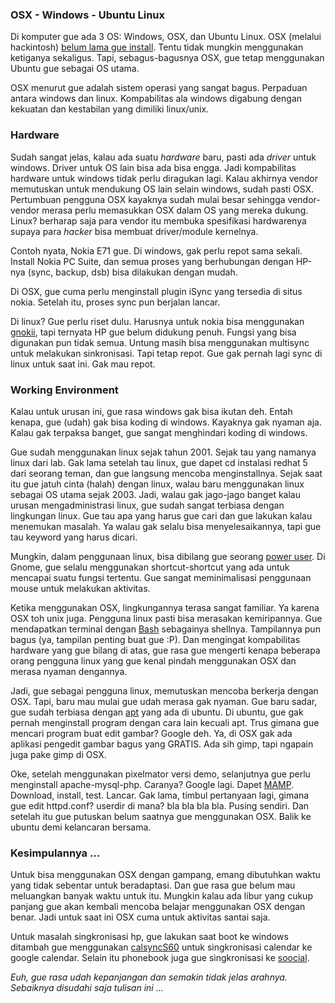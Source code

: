 ### OSX - Windows - Ubuntu Linux

Di komputer gue ada 3 OS: Windows, OSX, dan Ubuntu Linux. OSX (melalui hackintosh) [belum lama gue install](http://kriwil.com/journal/install-hackintosh). Tentu tidak mungkin menggunakan ketiganya sekaligus. Tapi, sebagus-bagusnya OSX, gue tetap menggunakan Ubuntu gue sebagai OS utama.

OSX menurut gue adalah sistem operasi yang sangat bagus. Perpaduan antara windows dan linux. Kompabilitas ala windows digabung dengan kekuatan dan kestabilan yang dimiliki linux/unix.

### Hardware

Sudah sangat jelas, kalau ada suatu _hardware_ baru, pasti ada _driver_ untuk windows. Driver untuk OS lain bisa ada bisa engga. Jadi kompabilitas hardware untuk windows tidak perlu diragukan lagi. Kalau akhirnya vendor memutuskan untuk mendukung OS lain selain windows, sudah pasti OSX. Pertumbuan pengguna OSX kayaknya sudah mulai besar sehingga vendor-vendor merasa perlu memasukkan OSX dalam OS yang mereka dukung. Linux? berharap saja para vendor itu membuka spesifikasi hardwarenya supaya para _hacker_ bisa membuat driver/module kernelnya.

Contoh nyata, Nokia E71 gue. Di windows, gak perlu repot sama sekali. Install Nokia PC Suite, dan semua proses yang berhubungan dengan HP-nya (sync, backup, dsb) bisa dilakukan dengan mudah. 

Di OSX, gue cuma perlu menginstall plugin iSync yang tersedia di situs nokia. Setelah itu, proses sync pun berjalan lancar. 

Di linux? Gue perlu riset dulu. Harusnya untuk nokia bisa menggunakan [gnokii](http://www.gnokii.org/), tapi ternyata HP gue belum didukung penuh. Fungsi yang bisa digunakan pun tidak semua. Untung masih bisa menggunakan multisync untuk melakukan sinkronisasi. Tapi tetap repot. Gue gak pernah lagi sync di linux untuk saat ini. Gak mau repot.

### Working Environment

Kalau untuk urusan ini, gue rasa windows gak bisa ikutan deh. Entah kenapa, gue (udah) gak bisa koding di windows. Kayaknya gak nyaman aja. Kalau gak terpaksa banget, gue sangat menghindari koding di windows.

Gue sudah menggunakan linux sejak tahun 2001. Sejak tau yang namanya linux dari lab. Gak lama setelah tau linux, gue dapet cd instalasi redhat 5 dari seorang teman, dan gue langsung mencoba menginstallnya. Sejak saat itu gue jatuh cinta (halah) dengan linux, walau baru menggunakan linux sebagai OS utama sejak 2003. Jadi, walau gak jago-jago banget kalau urusan mengadministrasi linux, gue sudah sangat terbiasa dengan lingkungan linux. Gue tau apa yang harus gue cari dan gue lakukan kalau menemukan masalah. Ya walau gak selalu bisa menyelesaikannya, tapi gue tau keyword yang harus dicari.

Mungkin, dalam penggunaan linux, bisa dibilang gue seorang [power user](http://en.wikipedia.org/wiki/Power_user). Di Gnome, gue selalu menggunakan shortcut-shortcut yang ada untuk mencapai suatu fungsi tertentu. Gue sangat meminimalisasi penggunaan mouse untuk melakukan aktivitas.

Ketika menggunakan OSX, lingkungannya terasa sangat familiar. Ya karena OSX toh unix juga. Pengguna linux pasti bisa merasakan kemiripannya. Gue mendapatkan terminal dengan [Bash](http://en.wikipedia.org/wiki/Bash) sebagainya shellnya. Tampilannya pun bagus (ya, tampilan penting buat gue :P). Dan mengingat kompabilitas hardware yang gue bilang di atas, gue rasa gue mengerti kenapa beberapa orang pengguna linux yang gue kenal pindah menggunakan OSX dan merasa nyaman dengannya.

Jadi, gue sebagai pengguna linux, memutuskan mencoba berkerja dengan OSX. Tapi, baru mau mulai gue udah merasa gak nyaman. Gue baru sadar, gue sudah terbiasa dengan [apt](http://en.wikipedia.org/wiki/Advanced_Packaging_Tool) yang ada di ubuntu. Di ubuntu, gue gak pernah menginstall program dengan cara lain kecuali apt. Trus gimana gue mencari program buat edit gambar? Google deh. Ya, di OSX gak ada aplikasi pengedit gambar bagus yang GRATIS. Ada sih gimp, tapi ngapain juga pake gimp di OSX.

Oke, setelah menggunakan pixelmator versi demo, selanjutnya gue perlu menginstall apache-mysql-php. Caranya? Google lagi. Dapet [MAMP](http://www.mamp.info). Download, install, test. Lancar. Gak lama, timbul pertanyaan lagi, gimana gue edit httpd.conf? userdir di mana? bla bla bla bla. Pusing sendiri. Dan setelah itu gue putuskan belum saatnya gue menggunakan OSX. Balik ke ubuntu demi kelancaran bersama.

### Kesimpulannya ...

Untuk bisa menggunakan OSX dengan gampang, emang dibutuhkan waktu yang tidak sebentar untuk beradaptasi. Dan gue rasa gue belum mau meluangkan banyak waktu untuk itu. Mungkin kalau ada libur yang cukup panjang gue akan kembali mencoba belajar menggunakan OSX dengan benar. Jadi untuk saat ini OSX cuma untuk aktivitas santai saja.

Untuk masalah singkronisasi hp, gue lakukan saat boot ke windows ditambah gue menggunakan [calsyncS60](http://s60addons.com/calsync/) untuk singkronisasi calendar ke google calendar. Selain itu phonebook juga gue singkronisasi ke [soocial](http://www.soocial.com/).

_Euh, gue rasa udah kepanjangan dan semakin tidak jelas arahnya. Sebaiknya disudahi saja tulisan ini ..._

<!-- METADATA: {"time": "2008-12-26 12:00:01", "title": "OSX - Windows - Ubuntu Linux"} -->
